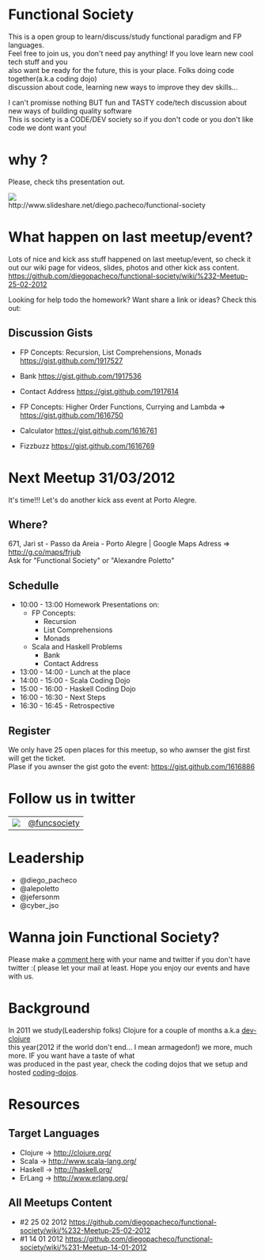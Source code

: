 Functional Society
==================

This is a open group to learn/discuss/study functional paradigm and FP languages. <br/>
Feel free to join us, you don't need pay anything! If you love learn new cool tech stuff and you <br/>
also want be ready for the future, this is your place. Folks doing code together(a.k.a coding dojo) <br/>
discussion about code, learning new ways to improve they dev skills... <br/>

I can't promisse nothing BUT fun and TASTY code/tech discussion about new ways of building quality software <br/>
This is society is a CODE/DEV society so if you don't code or you don't like code we dont want you!

# why ?

Please, check tihs presentation out.

<a href="http://www.slideshare.net/diego.pacheco/functional-society">
	<img src="http://farm8.staticflickr.com/7035/6461121029_de839b8608.jpg"/>
</a><br/>	
http://www.slideshare.net/diego.pacheco/functional-society </br>

# What happen on last meetup/event?

Lots of nice and kick ass stuff happened on last meetup/event, so check it out our wiki page for
videos, slides, photos and other kick ass content. https://github.com/diegopacheco/functional-society/wiki/%232-Meetup-25-02-2012

Looking for help todo the homework? Want share a link or ideas? Check this out: <br/>

## Discussion Gists

* FP Concepts: Recursion, List Comprehensions, Monads https://gist.github.com/1917527
* Bank https://gist.github.com/1917536
* Contact Address https://gist.github.com/1917614

* FP Concepts: Higher Order Functions, Currying and Lambda => https://gist.github.com/1616750
* Calculator https://gist.github.com/1616761
* Fizzbuzz https://gist.github.com/1616769

# Next Meetup 31/03/2012

It's time!!! Let's do another kick ass event at Porto Alegre. <br/> 

## Where?

671, Jari st - Passo da Areia - Porto Alegre  | Google Maps Adress => http://g.co/maps/frjub <br/>
Ask for "Functional Society" or "Alexandre Poletto" <br/>

## Schedulle

* 10:00 - 13:00 Homework Presentations on: 
	* FP Concepts:
		 * Recursion
		 * List Comprehensions
		 * Monads
	* Scala and Haskell Problems 
	   * Bank
	   * Contact Address     
* 13:00 - 14:00 - Lunch at the place 
* 14:00 - 15:00 - Scala Coding Dojo
* 15:00 - 16:00 - Haskell Coding Dojo
* 16:00 - 16:30 - Next Steps
* 16:30 - 16:45 - Retrospective

## Register

We only have 25 open places for this meetup, so who awnser the gist first will get the ticket. <br/>
Plase if you awnser the gist goto the event: https://gist.github.com/1616886 <br/>

# Follow us in twitter
				  
<table>
	<tr>
		<td>
			<a href="http://twitter.com/funcsociety">
				<img src="http://farm8.staticflickr.com/7010/6461203271_3d4710e416_t.jpg"/>
			</a>
		</td>
		<td>
			<a href="http://twitter.com/funcsociety">@funcsociety</a>
		</td>
	</tr>
</table>

# Leadership

* @diego_pacheco
* @alepoletto
* @jefersonm
* @cyber_jso

# Wanna join Functional Society?

Please make a [comment here](https://gist.github.com/1438194) with your name and twitter if you don't have <br/>
twitter :( please let your mail at least. Hope you enjoy our events and have with us.

# Background

In 2011 we study(Leadership folks) Clojure for a couple of months a.k.a [dev-clojure](https://github.com/diegopacheco/dev-clojure) <br/> 
this year(2012 if the world don't end... I mean armagedon!) we more, much more. IF you want have a taste of what </br>
was produced in the past year, check the coding dojos that we setup and hosted [coding-dojos](https://github.com/diegopacheco/Diego-Pacheco-Sandbox/tree/master/dojos).

# Resources

## Target Languages

* Clojure  -> http://clojure.org/ <br/>
* Scala    -> http://www.scala-lang.org/ <br/>
* Haskell  -> http://haskell.org/ <br/>
* ErLang   -> http://www.erlang.org/ <br/>

## All Meetups Content

* #2 25 02 2012 https://github.com/diegopacheco/functional-society/wiki/%232-Meetup-25-02-2012 <br/>
* #1 14 01 2012 https://github.com/diegopacheco/functional-society/wiki/%231-Meetup-14-01-2012 <br/>